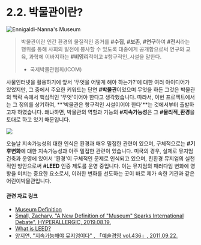 # 2.2. 박물관이란?

![Ennigaldi-Nanna&apos;s Museum](https://evemuseografia.files.wordpress.com/2014/07/recreaci_n_art_stica_ciudad_ur.jpg)

> 박물관이란 인간 환경의 물질적인 증거를 **\#수집**, **\#보존**, **\#연구**하여 **\#전시**라는 행위를 통해 사회의 발전에 봉사할 수 있도록 대중에게 공개함으로써 연구와 교육, 과학에 이바지하는 **\#비영리**적이고 \#항구적인\_시설을 말한다.
>
> * 국제박물관협회\(ICOM\)

사물인터넷을 활용하기에 앞서 '무엇을 어떻게 해야 하는가?'에 대한 여러 아이디어가 있었지만, 그 중에서 주요한 키워드는 단연 **\#박물관**이었으며 무엇을 하든 그것은 박물관의 맥락 속에서 핵심적인 '무엇'이어야 한다고 생각했습니다. 따라서, 이번 프로젝트에서는 그 정의를 상기하여, **'박물관은 항구적인 시설이어야 한다'**는 것에서부터 출발하고자 하였습니다. 왜냐하면, 박물관의 역할과 기능의 **\#지속가능성**은 그 **\#물리적\_환경**을 토대로 하고 있기 때문입니다.

![](https://www.buildup.eu/sites/default/files/illustrations/leed-certifications.jpg)

오늘날 지속가능성의 대한 인식은 환경과 매우 밀접한 관련이 있으며, 구체적으로는 **\#기후변화**에 대한 지속가능성과 아주 밀접한 관련이 있습니다. 미국의 경우, 실제로 뮤지엄 건축과 운영에 있어서 '환경'이 구체적인 문제로 인식되고 있으며, 친환경 뮤지엄의 실천적인 방안으로써 **\#LEED** 인증 제도를 운영 중입니다. 이는 뮤지엄의 패러다임 변화에 영향을 미치는 중요한 요소로서, 이러한 변화를 선도하는 곳이 바로 제가 속한 기관과 같은 어린이박물관입니다.

#### 관련 자료 링크

* [Museum Definition](https://icom.museum/en/activities/standards-guidelines/museum-definition/)
* [Small, Zachary. "A New Definition of "Museum" Sparks International Debate", HYPERALLERGIC, 2019.08.19.](https://hyperallergic.com/513858/icom-museum-definition/)
* [What is LEED?](https://www.usgbc.org/help/what-leed)
* [양지연, "지속가능해야 뮤지엄이다" , 「예술경영 vol.436」,  2011.09.22.](https://www.gokams.or.kr:442/webzine/wNew/column/column_view.asp?idx=804&page=1&c_idx=&searchString=)

